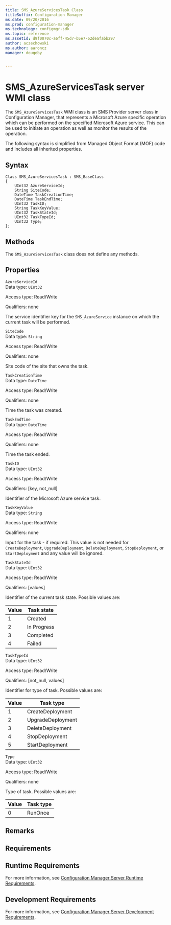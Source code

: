 ```yaml
---
title: SMS_AzureServicesTask Class
titleSuffix: Configuration Manager
ms.date: 09/20/2016
ms.prod: configuration-manager
ms.technology: configmgr-sdk
ms.topic: reference
ms.assetid: d9f0070c-a6ff-45d7-b5e7-62deafabb297
author: aczechowski
ms.author: aaroncz
manager: dougeby


---
```


# SMS_AzureServicesTask server WMI class

The `SMS_AzureServicesTask` WMI class is an SMS Provider server class in Configuration Manager, that represents a Microsoft Azure specific operation which can be performed on the specified Microsoft Azure service. This can be used to initiate an operation as well as monitor the results of the operation.  

The following syntax is simplified from Managed Object Format (MOF) code and includes all inherited properties.  

## Syntax  

```  
Class SMS_AzureServicesTask : SMS_BaseClass  
{  
    UInt32 AzureServiceId;  
    String SiteCode;  
    DateTime TaskCreationTime;  
    DateTime TaskEndTime;  
    UInt32 TaskID;  
    String TaskKeyValue;  
    UInt32 TaskStateId;  
    UInt32 TaskTypeId;  
    UInt32 Type;  
};  
```  

## Methods  
 The `SMS_AzureServicesTask` class does not define any methods.  

## Properties  
 `AzureServiceId`  
 Data type: `UInt32`  

 Access type: Read/Write  

 Qualifiers: none  

 The service identifier key for the `SMS_AzureService` instance on which the current task will be performed.  

 `SiteCode`  
 Data type: `String`  

 Access type: Read/Write  

 Qualifiers: none  

 Site code of the site that owns the task.  

 `TaskCreationTime`  
 Data type: `DateTime`  

 Access type: Read/Write  

 Qualifiers: none  

 Time the task was created.  

 `TaskEndTime`  
 Data type: `DateTime`  

 Access type: Read/Write  

 Qualifiers: none  

 Time the task ended.  

 `TaskID`  
 Data type: `UInt32`  

 Access type: Read/Write  

 Qualifiers: [key, not_null]  

 Identifier of the Microsoft Azure service task.  

 `TaskKeyValue`  
 Data type: `String`  

 Access type: Read/Write  

 Qualifiers: none  

 Input for the task - if required. This value is not needed for `CreateDeployment`, `UpgradeDeployment`, `DeleteDeployment`, `StopDeployment`, or `StartDeployment` and any value will be ignored.  

 `TaskStateId`  
 Data type: `UInt32`  

 Access type: Read/Write  

 Qualifiers: [values]  

 Identifier of the current task state. Possible values are:  

|Value|Task state|  
|-|-|  
|1|Created|  
|2|In Progress|  
|3|Completed|  
|4|Failed|  

 `TaskTypeId`  
 Data type: `UInt32`  

 Access type: Read/Write  

 Qualifiers: [not_null, values]  

 Identifier for type of task. Possible values are:  

|Value|Task type|  
|-|-|  
|1|CreateDeployment|  
|2|UpgradeDeployment|  
|3|DeleteDeployment|  
|4|StopDeployment|  
|5|StartDeployment|  

 `Type`  
 Data type: `UInt32`  

 Access type: Read/Write  

 Qualifiers: none  

 Type of task. Possible values are:  

|Value|Task type|  
|-|-|  
|0|RunOnce|  

## Remarks  

## Requirements  

## Runtime Requirements  
 For more information, see [Configuration Manager Server Runtime Requirements](../../../../../develop/core/reqs/server-runtime-requirements.md).  

## Development Requirements  
 For more information, see [Configuration Manager Server Development Requirements](../../../../../develop/core/reqs/server-development-requirements.md).
